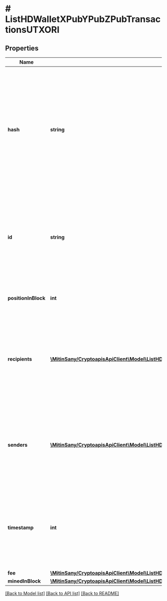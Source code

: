 # # ListHDWalletXPubYPubZPubTransactionsUTXORI

## Properties

Name | Type | Description | Notes
------------ | ------------- | ------------- | -------------
**hash** | **string** | Represents the same as &#x60;transactionId&#x60; for account-based protocols like Ethereum, while it could be different in UTXO-based protocols like Bitcoin. E.g., in UTXO-based protocols &#x60;hash&#x60; is different from &#x60;transactionId&#x60; for SegWit transactions. |
**id** | **string** | Represents the unique identifier of a transaction, i.e. it could be &#x60;transactionId&#x60; in UTXO-based protocols like Bitcoin, and transaction &#x60;hash&#x60; in Ethereum blockchain. |
**positionInBlock** | **int** | Represents the index position of the transaction in the block. |
**recipients** | [**\MitinSany/CryptoapisApiClient\Model\ListHDWalletXPubYPubZPubTransactionsUTXORIRecipientsInner[]**](ListHDWalletXPubYPubZPubTransactionsUTXORIRecipientsInner.md) | Represents a list of recipient addresses with the respective amounts. In account-based protocols like Ethereum there is only one address in this list. |
**senders** | [**\MitinSany/CryptoapisApiClient\Model\ListHDWalletXPubYPubZPubTransactionsUTXORISendersInner[]**](ListHDWalletXPubYPubZPubTransactionsUTXORISendersInner.md) | Represents a list of sender addresses with the respective amounts. In account-based protocols like Ethereum there is only one address in this list. |
**timestamp** | **int** | Defines the exact date/time in Unix Timestamp when this transaction was mined, confirmed or first seen in Mempool, if it is unconfirmed. |
**fee** | [**\MitinSany/CryptoapisApiClient\Model\ListHDWalletXPubYPubZPubTransactionsUTXORIFee**](ListHDWalletXPubYPubZPubTransactionsUTXORIFee.md) |  |
**minedInBlock** | [**\MitinSany/CryptoapisApiClient\Model\ListHDWalletXPubYPubZPubTransactionsUTXORIMinedInBlock**](ListHDWalletXPubYPubZPubTransactionsUTXORIMinedInBlock.md) |  |

[[Back to Model list]](../../README.md#models) [[Back to API list]](../../README.md#endpoints) [[Back to README]](../../README.md)
